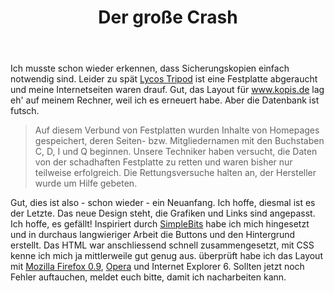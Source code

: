 ﻿---
layout: post
title: "Der große Crash"
---
Ich musste schon wieder erkennen, dass Sicherungskopien einfach notwendig sind. Leider zu spät [Lycos Tripod][0] ist eine Festplatte abgeraucht und meine Internetseiten waren drauf. Gut, das Layout für www.kopis.de lag eh' auf meinem Rechner, weil ich es erneuert habe. Aber die Datenbank ist futsch.

> Auf diesem Verbund von Festplatten wurden Inhalte von Homepages gespeichert, deren Seiten- bzw. 
> Mitgliedernamen mit den Buchstaben C, D, I und Q beginnen. Unsere Techniker haben versucht, die Daten 
> von der schadhaften Festplatte zu retten und waren bisher nur teilweise erfolgreich. Die 
> Rettungsversuche halten an, der Hersteller wurde um Hilfe gebeten.

Gut, dies ist also - schon wieder - ein Neuanfang. Ich hoffe, diesmal ist es der Letzte. Das neue Design steht, die Grafiken und Links sind angepasst. Ich hoffe, es gefällt! Inspiriert durch [SimpleBits][1] habe ich mich hingesetzt und in durchaus langwieriger Arbeit die Buttons und den Hintergrund erstellt. Das HTML war anschliessend schnell zusammengesetzt, mit CSS kenne ich mich ja mittlerweile gut genug aus. überprüft habe ich das Layout mit [Mozilla Firefox 0.9][2], [Opera][3] und Internet Explorer 6. Sollten jetzt noch Fehler auftauchen, meldet euch bitte, damit ich nacharbeiten kann.

[0]: http://mitglied.lycos.de/
[1]: http://www.simplebits.com/
[2]: http://www.mozilla.org/products/firefox/
[3]: http://www.opera.com/
